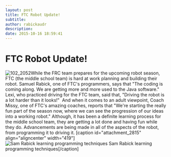 ```yaml
---
layout: post
title: FTC Robot Update!
subtitle:
author: rabickaudr
description:
date: 2015-10-16 18:59:41
---
```


# FTC Robot Update!

![102_2052](/wp-content/uploads/2015/09/102_2052.jpg)While the FRC team prepares for the upcoming robot season, FTC (the middle school team) is hard at work planning and building their robot. Samuel Rabick, one of FTC's programmers, says that "The coding is coming along. We are getting more and more used to the Java software." Lexi, who practiced driving for the FTC team, said that, "Driving the robot is a lot harder than it looks!"  And when it comes to an adult viewpoint, Coach Missy, one of FTC's amazing coaches, reports that "We're starting the really fun part of the season now, where we can see the progression of our ideas into a working robot." Although, it has been a definite learning process for the middle school team, they are getting a lot done and having fun while they do. Advancements are being made in all of the aspects of the robot, from programming it to driving it. [caption id="attachment_2815" align="aligncenter" width="419"]![Sam Rabick learning programming techniques](http://strykeforce.org/wp-content/uploads/2015/09/DSC_00081.jpg) Sam Rabick learning programming techniques[/caption]
